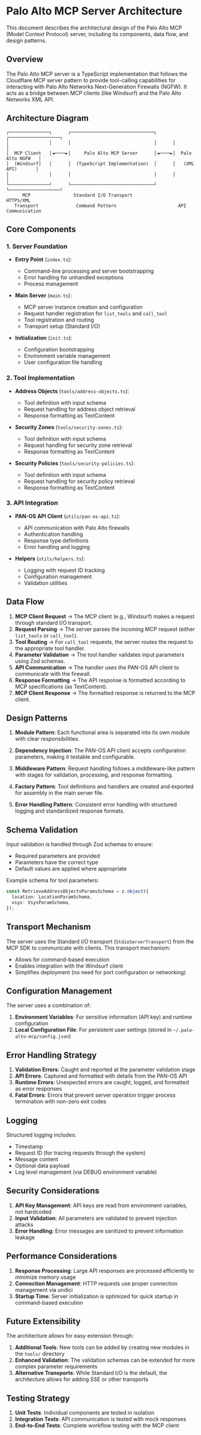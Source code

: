 # Palo Alto MCP Server Architecture

This document describes the architectural design of the Palo Alto MCP (Model Context Protocol) server, including its components, data flow, and design patterns.

## Overview

The Palo Alto MCP server is a TypeScript implementation that follows the Cloudflare MCP server pattern to provide tool-calling capabilities for interacting with Palo Alto Networks Next-Generation Firewalls (NGFW). It acts as a bridge between MCP clients (like Windsurf) and the Palo Alto Networks XML API.

## Architecture Diagram

```
┌───────────────┐      ┌───────────────────────────────┐      ┌───────────────────┐
│               │      │                               │      │                   │
│  MCP Client   │◄────►│     Palo Alto MCP Server      │◄────►│  Palo Alto NGFW   │
│  (Windsurf)   │      │  (TypeScript Implementation)  │      │   (XML API)       │
│               │      │                               │      │                   │
└───────────────┘      └───────────────────────────────┘      └───────────────────┘
      MCP                Standard I/O Transport                     HTTPS/XML
   Transport              Command Pattern                       API Communication
```

## Core Components

### 1. Server Foundation

- **Entry Point** (`index.ts`):
  - Command-line processing and server bootstrapping
  - Error handling for unhandled exceptions
  - Process management

- **Main Server** (`main.ts`):
  - MCP server instance creation and configuration
  - Request handler registration for `list_tools` and `call_tool`
  - Tool registration and routing
  - Transport setup (Standard I/O)

- **Initialization** (`init.ts`):
  - Configuration bootstrapping
  - Environment variable management
  - User configuration file handling

### 2. Tool Implementation

- **Address Objects** (`tools/address-objects.ts`):
  - Tool definition with input schema
  - Request handling for address object retrieval
  - Response formatting as TextContent

- **Security Zones** (`tools/security-zones.ts`):
  - Tool definition with input schema
  - Request handling for security zone retrieval
  - Response formatting as TextContent

- **Security Policies** (`tools/security-policies.ts`):
  - Tool definition with input schema
  - Request handling for security policy retrieval
  - Response formatting as TextContent

### 3. API Integration

- **PAN-OS API Client** (`utils/pan-os-api.ts`):
  - API communication with Palo Alto firewalls
  - Authentication handling
  - Response type definitions
  - Error handling and logging

- **Helpers** (`utils/helpers.ts`):
  - Logging with request ID tracking
  - Configuration management
  - Validation utilities

## Data Flow

1. **MCP Client Request** → The MCP client (e.g., Windsurf) makes a request through standard I/O transport.
2. **Request Parsing** → The server parses the incoming MCP request (either `list_tools` or `call_tool`).
3. **Tool Routing** → For `call_tool` requests, the server routes the request to the appropriate tool handler.
4. **Parameter Validation** → The tool handler validates input parameters using Zod schemas.
5. **API Communication** → The handler uses the PAN-OS API client to communicate with the firewall.
6. **Response Formatting** → The API response is formatted according to MCP specifications (as TextContent).
7. **MCP Client Response** → The formatted response is returned to the MCP client.

## Design Patterns

1. **Module Pattern**: Each functional area is separated into its own module with clear responsibilities.

2. **Dependency Injection**: The PAN-OS API client accepts configuration parameters, making it testable and configurable.

3. **Middleware Pattern**: Request handling follows a middleware-like pattern with stages for validation, processing, and response formatting.

4. **Factory Pattern**: Tool definitions and handlers are created and exported for assembly in the main server file.

5. **Error Handling Pattern**: Consistent error handling with structured logging and standardized response formats.

## Schema Validation

Input validation is handled through Zod schemas to ensure:

- Required parameters are provided
- Parameters have the correct type
- Default values are applied where appropriate

Example schema for tool parameters:
```typescript
const RetrieveAddressObjectsParamsSchema = z.object({
  location: LocationParamSchema,
  vsys: VsysParamSchema,
});
```

## Transport Mechanism

The server uses the Standard I/O transport (`StdioServerTransport`) from the MCP SDK to communicate with clients. This transport mechanism:

- Allows for command-based execution
- Enables integration with the Windsurf client
- Simplifies deployment (no need for port configuration or networking)

## Configuration Management

The server uses a combination of:

1. **Environment Variables**: For sensitive information (API key) and runtime configuration
2. **Local Configuration File**: For persistent user settings (stored in `~/.palo-alto-mcp/config.json`)

## Error Handling Strategy

1. **Validation Errors**: Caught and reported at the parameter validation stage
2. **API Errors**: Captured and formatted with details from the PAN-OS API
3. **Runtime Errors**: Unexpected errors are caught, logged, and formatted as error responses
4. **Fatal Errors**: Errors that prevent server operation trigger process termination with non-zero exit codes

## Logging

Structured logging includes:

- Timestamp
- Request ID (for tracing requests through the system)
- Message content
- Optional data payload
- Log level management (via DEBUG environment variable)

## Security Considerations

1. **API Key Management**: API keys are read from environment variables, not hardcoded
2. **Input Validation**: All parameters are validated to prevent injection attacks
3. **Error Handling**: Error messages are sanitized to prevent information leakage

## Performance Considerations

1. **Response Processing**: Large API responses are processed efficiently to minimize memory usage
2. **Connection Management**: HTTP requests use proper connection management via undici
3. **Startup Time**: Server initialization is optimized for quick startup in command-based execution

## Future Extensibility

The architecture allows for easy extension through:

1. **Additional Tools**: New tools can be added by creating new modules in the `tools/` directory
2. **Enhanced Validation**: The validation schemas can be extended for more complex parameter requirements
3. **Alternative Transports**: While Standard I/O is the default, the architecture allows for adding SSE or other transports

## Testing Strategy

1. **Unit Tests**: Individual components are tested in isolation
2. **Integration Tests**: API communication is tested with mock responses
3. **End-to-End Tests**: Complete workflow testing with the MCP client
